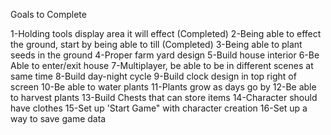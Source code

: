 Goals to Complete

1-Holding tools display area it will effect (Completed)
2-Being able to effect the ground, start by being able to till (Completed)
3-Being able to plant seeds in the ground
4-Proper farm yard design
5-Build house interior
6-Be Able to enter/exit house
7-Multiplayer, be able to be in different scenes at same time
8-Build day-night cycle
9-Build clock design in top right of screen
10-Be able to water plants
11-Plants grow as days go by
12-Be able to harvest plants
13-Build Chests that can store items
14-Character should have clothes
15-Set up 'Start Game" with character creation
16-Set up a way to save game data

